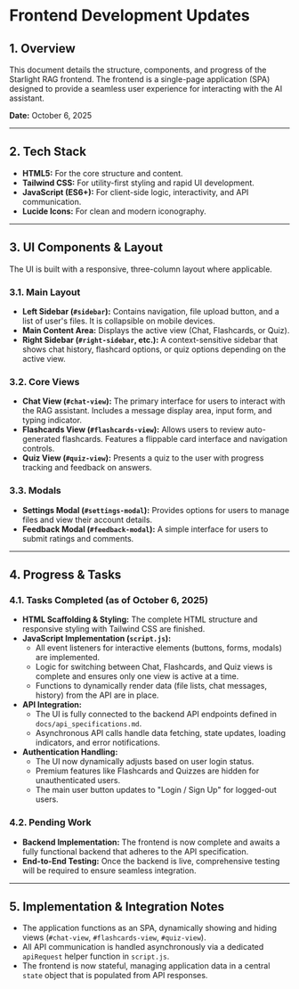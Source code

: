 # Frontend Development Updates

## 1. Overview

This document details the structure, components, and progress of the Starlight RAG frontend. The frontend is a single-page application (SPA) designed to provide a seamless user experience for interacting with the AI assistant.

**Date:** October 6, 2025

---

## 2. Tech Stack

-   **HTML5:** For the core structure and content.
-   **Tailwind CSS:** For utility-first styling and rapid UI development.
-   **JavaScript (ES6+):** For client-side logic, interactivity, and API communication.
-   **Lucide Icons:** For clean and modern iconography.

---

## 3. UI Components & Layout

The UI is built with a responsive, three-column layout where applicable.

### 3.1. Main Layout

-   **Left Sidebar (`#sidebar`):** Contains navigation, file upload button, and a list of user's files. It is collapsible on mobile devices.
-   **Main Content Area:** Displays the active view (Chat, Flashcards, or Quiz).
-   **Right Sidebar (`#right-sidebar`, etc.):** A context-sensitive sidebar that shows chat history, flashcard options, or quiz options depending on the active view.

### 3.2. Core Views

-   **Chat View (`#chat-view`):** The primary interface for users to interact with the RAG assistant. Includes a message display area, input form, and typing indicator.
-   **Flashcards View (`#flashcards-view`):** Allows users to review auto-generated flashcards. Features a flippable card interface and navigation controls.
-   **Quiz View (`#quiz-view`):** Presents a quiz to the user with progress tracking and feedback on answers.

### 3.3. Modals

-   **Settings Modal (`#settings-modal`):** Provides options for users to manage files and view their account details.
-   **Feedback Modal (`#feedback-modal`):** A simple interface for users to submit ratings and comments.

---

## 4. Progress & Tasks

### 4.1. Tasks Completed (as of October 6, 2025)

-   **HTML Scaffolding & Styling:** The complete HTML structure and responsive styling with Tailwind CSS are finished.
-   **JavaScript Implementation (`script.js`):**
    -   All event listeners for interactive elements (buttons, forms, modals) are implemented.
    -   Logic for switching between Chat, Flashcards, and Quiz views is complete and ensures only one view is active at a time.
    -   Functions to dynamically render data (file lists, chat messages, history) from the API are in place.
-   **API Integration:**
    -   The UI is fully connected to the backend API endpoints defined in `docs/api_specifications.md`.
    -   Asynchronous API calls handle data fetching, state updates, loading indicators, and error notifications.
-   **Authentication Handling:**
    -   The UI now dynamically adjusts based on user login status.
    -   Premium features like Flashcards and Quizzes are hidden for unauthenticated users.
    -   The main user button updates to "Login / Sign Up" for logged-out users.

### 4.2. Pending Work

-   **Backend Implementation:** The frontend is now complete and awaits a fully functional backend that adheres to the API specification.
-   **End-to-End Testing:** Once the backend is live, comprehensive testing will be required to ensure seamless integration.

---

## 5. Implementation & Integration Notes

-   The application functions as an SPA, dynamically showing and hiding views (`#chat-view`, `#flashcards-view`, `#quiz-view`).
-   All API communication is handled asynchronously via a dedicated `apiRequest` helper function in `script.js`.
-   The frontend is now stateful, managing application data in a central `state` object that is populated from API responses.
